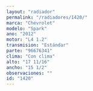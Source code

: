 ```yaml
---
layout: "radiador"
permalink: "/radiadores/1420/"
marca: "Chevrolet"
modelo: "Spark"
ano: "2012"
motor: "L4 1.2"
transmision: "Estándar"
parte: "96676341"
clima: "Con clima"
alto: "17 11/16"
ancho: "15 1/2"
observaciones: ""
id: "1420"
---
```


